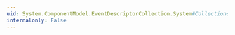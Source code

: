 ```yaml
---
uid: System.ComponentModel.EventDescriptorCollection.System#Collections#IList#IndexOf(System.Object)
internalonly: False
---
```


